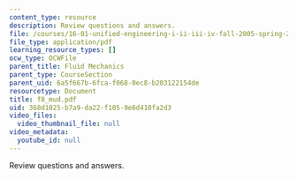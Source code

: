 ```yaml
---
content_type: resource
description: Review questions and answers.
file: /courses/16-01-unified-engineering-i-ii-iii-iv-fall-2005-spring-2006/368d1025b7a9da22f1059e6d410fa2d3_f8_mud.pdf
file_type: application/pdf
learning_resource_types: []
ocw_type: OCWFile
parent_title: Fluid Mechanics
parent_type: CourseSection
parent_uid: 6a5f667b-6fca-f068-0ec8-b203122154de
resourcetype: Document
title: f8_mud.pdf
uid: 368d1025-b7a9-da22-f105-9e6d410fa2d3
video_files:
  video_thumbnail_file: null
video_metadata:
  youtube_id: null
---
```

Review questions and answers.

